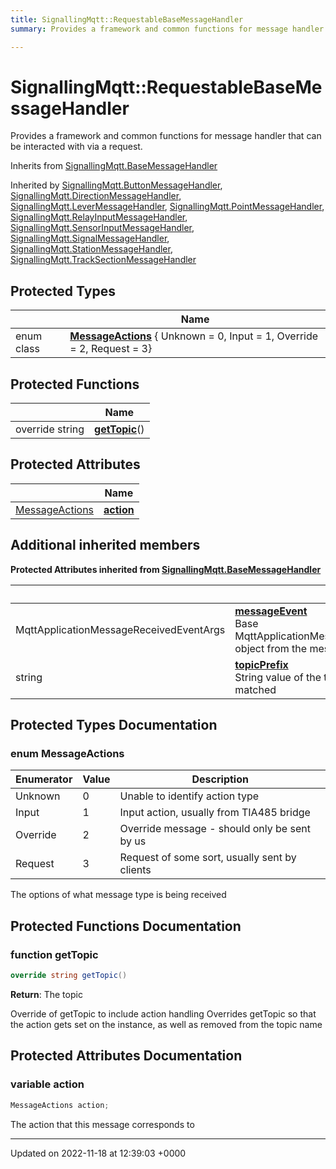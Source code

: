 ```yaml
---
title: SignallingMqtt::RequestableBaseMessageHandler
summary: Provides a framework and common functions for message handler that can be interacted with via a request. 

---
```


# SignallingMqtt::RequestableBaseMessageHandler



Provides a framework and common functions for message handler that can be interacted with via a request. 

Inherits from [SignallingMqtt.BaseMessageHandler](/SignallingSystem-doc/vb/Classes/classSignallingMqtt_1_1BaseMessageHandler/)

Inherited by [SignallingMqtt.ButtonMessageHandler](/SignallingSystem-doc/vb/Classes/classSignallingMqtt_1_1ButtonMessageHandler/), [SignallingMqtt.DirectionMessageHandler](/SignallingSystem-doc/vb/Classes/classSignallingMqtt_1_1DirectionMessageHandler/), [SignallingMqtt.LeverMessageHandler](/SignallingSystem-doc/vb/Classes/classSignallingMqtt_1_1LeverMessageHandler/), [SignallingMqtt.PointMessageHandler](/SignallingSystem-doc/vb/Classes/classSignallingMqtt_1_1PointMessageHandler/), [SignallingMqtt.RelayInputMessageHandler](/SignallingSystem-doc/vb/Classes/classSignallingMqtt_1_1RelayInputMessageHandler/), [SignallingMqtt.SensorInputMessageHandler](/SignallingSystem-doc/vb/Classes/classSignallingMqtt_1_1SensorInputMessageHandler/), [SignallingMqtt.SignalMessageHandler](/SignallingSystem-doc/vb/Classes/classSignallingMqtt_1_1SignalMessageHandler/), [SignallingMqtt.StationMessageHandler](/SignallingSystem-doc/vb/Classes/classSignallingMqtt_1_1StationMessageHandler/), [SignallingMqtt.TrackSectionMessageHandler](/SignallingSystem-doc/vb/Classes/classSignallingMqtt_1_1TrackSectionMessageHandler/)

## Protected Types

|                | Name           |
| -------------- | -------------- |
| enum class| **[MessageActions](/SignallingSystem-doc/vb/Classes/classSignallingMqtt_1_1RequestableBaseMessageHandler/#enum-messageactions)** { Unknown = 0, Input = 1, Override = 2, Request = 3} |

## Protected Functions

|                | Name           |
| -------------- | -------------- |
| override string | **[getTopic](/SignallingSystem-doc/vb/Classes/classSignallingMqtt_1_1RequestableBaseMessageHandler/#function-gettopic)**() |

## Protected Attributes

|                | Name           |
| -------------- | -------------- |
| [MessageActions](/SignallingSystem-doc/vb/Classes/classSignallingMqtt_1_1RequestableBaseMessageHandler/#enum-messageactions) | **[action](/SignallingSystem-doc/vb/Classes/classSignallingMqtt_1_1RequestableBaseMessageHandler/#variable-action)**  |

## Additional inherited members

**Protected Attributes inherited from [SignallingMqtt.BaseMessageHandler](/SignallingSystem-doc/vb/Classes/classSignallingMqtt_1_1BaseMessageHandler/)**

|                | Name           |
| -------------- | -------------- |
| MqttApplicationMessageReceivedEventArgs | **[messageEvent](/SignallingSystem-doc/vb/Classes/classSignallingMqtt_1_1BaseMessageHandler/#variable-messageevent)** <br>Base MqttApplicationMessageReceivedEventArgs object from the message  |
| string | **[topicPrefix](/SignallingSystem-doc/vb/Classes/classSignallingMqtt_1_1BaseMessageHandler/#variable-topicprefix)** <br>String value of the topic prefix that was matched  |


## Protected Types Documentation

### enum MessageActions

| Enumerator | Value | Description |
| ---------- | ----- | ----------- |
| Unknown | 0|  Unable to identify action type |
| Input | 1|  Input action, usually from TIA485 bridge |
| Override | 2|  Override message - should only be sent by us |
| Request | 3|  Request of some sort, usually sent by clients |




The options of what message type is being received


## Protected Functions Documentation

### function getTopic

```csharp
override string getTopic()
```


**Return**: The topic

Override of getTopic to include action handling Overrides getTopic so that the action gets set on the instance, as well as removed from the topic name


## Protected Attributes Documentation

### variable action

```csharp
MessageActions action;
```


The action that this message corresponds to


-------------------------------

Updated on 2022-11-18 at 12:39:03 +0000